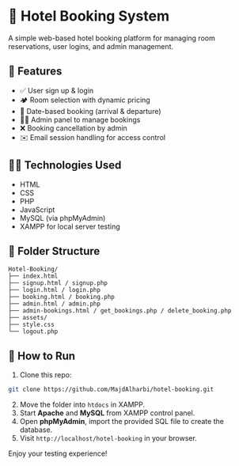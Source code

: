 # 🏨 Hotel Booking System

A simple web-based hotel booking platform for managing room reservations, user logins, and admin management.

## 🔹 Features

- ✅ User sign up & login
- 🏕️ Room selection with dynamic pricing
- 📅 Date-based booking (arrival & departure)
- 👨‍💼 Admin panel to manage bookings
- ❌ Booking cancellation by admin
- ✉️ Email session handling for access control

## 👨‍💻 Technologies Used

- HTML
- CSS
- PHP
- JavaScript
- MySQL (via phpMyAdmin)
- XAMPP for local server testing

## 📂 Folder Structure

```
Hotel-Booking/
├── index.html
├── signup.html / signup.php
├── login.html / login.php
├── booking.html / booking.php
├── admin.html / admin.php
├── admin-bookings.html / get_bookings.php / delete_booking.php
├── assets/
├── style.css
└── logout.php
```

## 🚀 How to Run

1. Clone this repo:
```bash
git clone https://github.com/MajdAlharbi/hotel-booking.git
```
2. Move the folder into `htdocs` in XAMPP.
3. Start **Apache** and **MySQL** from XAMPP control panel.
4. Open **phpMyAdmin**, import the provided SQL file to create the database.
5. Visit `http://localhost/hotel-booking` in your browser.

Enjoy your testing experience!
